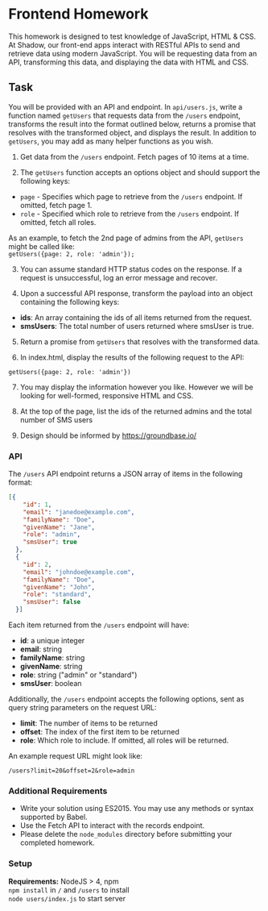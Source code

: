 # Frontend Homework

This homework is designed to test knowledge of JavaScript, HTML & CSS. At Shadow, our front-end apps interact with RESTful APIs to send and retrieve data using modern JavaScript. You will be requesting data from an API, transforming this data, and displaying the data with HTML and CSS.

## Task

You will be provided with an API and endpoint.  In `api/users.js`, write a function named `getUsers` that requests data from the `/users` endpoint, transforms the result into the format outlined below, returns a promise that resolves with the transformed object, and displays the result. In addition to `getUsers`, you may add as many helper functions as you wish.

1. Get data from the `/users` endpoint. Fetch pages of 10 items at a time.

2. The `getUsers` function accepts an options object and should support the following keys:
  - `page` - Specifies which page to retrieve from the `/users` endpoint. If omitted, fetch page 1.
  - `role` - Specified which role to retrieve from the `/users` endpoint. If omitted, fetch all roles.

  As an example, to fetch the 2nd page of admins from the API, `getUsers` might be called like:  
  `getUsers({page: 2, role: 'admin'});`

3. You can assume standard HTTP status codes on the response. If a request is unsuccessful, log an error message and recover.

4. Upon a successful API response, transform the payload into an object containing the following keys:
  - **ids**: An array containing the ids of all items returned from the request.
  - **smsUsers**: The total number of users returned where smsUser is true.


5. Return a promise from `getUsers` that resolves with the transformed data.

6. In index.html, display the results of the following request to the API:

  `getUsers({page: 2, role: 'admin'})`

7. You may display the information however you like. However we will be looking for well-formed, responsive HTML and CSS.

8. At the top of the page, list the ids of the returned admins and the total number of SMS users

9. Design should be informed by https://groundbase.io/


### API

The `/users` API endpoint returns a JSON array of items in the following format:

```json
[{
    "id": 1,
    "email": "janedoe@example.com",
    "familyName": "Doe",
    "givenName": "Jane",
    "role": "admin",
    "smsUser": true
  },
  {
    "id": 2,
    "email": "johndoe@example.com",
    "familyName": "Doe",
    "givenName": "John",
    "role": "standard",
    "smsUser": false
  }]
```

Each item returned from the `/users` endpoint will have:
- **id**: a unique integer
- **email**: string
- **familyName**: string
- **givenName**: string
- **role**: string ("admin" or "standard")
- **smsUser**: boolean

Additionally, the `/users` endpoint accepts the following options, sent as query string parameters on the request URL:
- **limit**: The number of items to be returned
- **offset**: The index of the first item to be returned
- **role**: Which role to include. If omitted, all roles will be returned.

An example request URL might look like:

`/users?limit=20&offset=2&role=admin`

### Additional Requirements

- Write your solution using ES2015. You may use any methods or syntax supported by Babel.
- Use the Fetch API to interact with the records endpoint.
- Please delete the `node_modules` directory before submitting your completed homework.

### Setup

**Requirements:** NodeJS > 4, npm  
`npm install` in `/` and `/users` to install  
`node users/index.js` to start server
